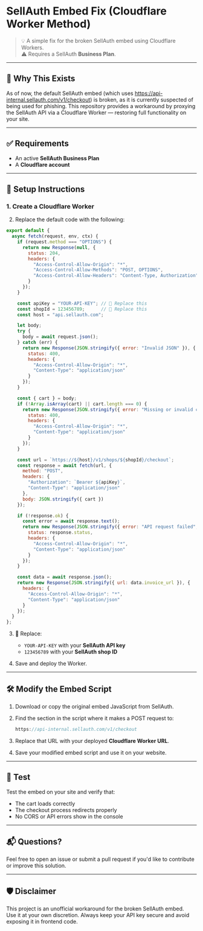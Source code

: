 # SellAuth Embed Fix (Cloudflare Worker Method)

> 💡 A simple fix for the broken SellAuth embed using Cloudflare Workers.  
> ⚠️ Requires a SellAuth **Business Plan**.

---

## 🧩 Why This Exists

As of now, the default SellAuth embed (which uses https://api-internal.sellauth.com/v1/checkout) is broken, as it is currently suspected of being used for phishing.
This repository provides a workaround by proxying the SellAuth API via a Cloudflare Worker — restoring full functionality on your site.

---

## ✅ Requirements

- An active **SellAuth Business Plan**
- A **Cloudflare account**

---

## 🚀 Setup Instructions

### 1. Create a Cloudflare Worker
2. Replace the default code with the following:

```js
export default {
  async fetch(request, env, ctx) {
    if (request.method === "OPTIONS") {
      return new Response(null, {
        status: 204,
        headers: {
          "Access-Control-Allow-Origin": "*",
          "Access-Control-Allow-Methods": "POST, OPTIONS",
          "Access-Control-Allow-Headers": "Content-Type, Authorization",
        }
      });
    }

    const apiKey = "YOUR-API-KEY"; // 🔁 Replace this
    const shopId = 123456789;      // 🔁 Replace this
    const host = "api.sellauth.com";

    let body;
    try {
      body = await request.json();
    } catch (err) {
      return new Response(JSON.stringify({ error: "Invalid JSON" }), {
        status: 400,
        headers: {
          "Access-Control-Allow-Origin": "*",
          "Content-Type": "application/json"
        }
      });
    }

    const { cart } = body;
    if (!Array.isArray(cart) || cart.length === 0) {
      return new Response(JSON.stringify({ error: "Missing or invalid cart array" }), {
        status: 400,
        headers: {
          "Access-Control-Allow-Origin": "*",
          "Content-Type": "application/json"
        }
      });
    }

    const url = `https://${host}/v1/shops/${shopId}/checkout`;
    const response = await fetch(url, {
      method: "POST",
      headers: {
        "Authorization": `Bearer ${apiKey}`,
        "Content-Type": "application/json"
      },
      body: JSON.stringify({ cart })
    });

    if (!response.ok) {
      const error = await response.text();
      return new Response(JSON.stringify({ error: "API request failed", details: error }), {
        status: response.status,
        headers: {
          "Access-Control-Allow-Origin": "*",
          "Content-Type": "application/json"
        }
      });
    }

    const data = await response.json();
    return new Response(JSON.stringify({ url: data.invoice_url }), {
      headers: {
        "Access-Control-Allow-Origin": "*",
        "Content-Type": "application/json"
      }
    });
  }
};
```

3. 🔐 Replace:
   - `YOUR-API-KEY` with your **SellAuth API key**
   - `123456789` with your **SellAuth shop ID**

4. Save and deploy the Worker.

---

## 🛠 Modify the Embed Script

1. Download or copy the original embed JavaScript from SellAuth.
2. Find the section in the script where it makes a POST request to:

   ```js
   https://api-internal.sellauth.com/v1/checkout
   ```

3. Replace that URL with your deployed **Cloudflare Worker URL**.

4. Save your modified embed script and use it on your website.

---

## 🧪 Test

Test the embed on your site and verify that:
- The cart loads correctly
- The checkout process redirects properly
- No CORS or API errors show in the console

---

## 📬 Questions?

Feel free to open an issue or submit a pull request if you'd like to contribute or improve this solution.

---

## 🛡 Disclaimer

This project is an unofficial workaround for the broken SellAuth embed.  
Use it at your own discretion. Always keep your API key secure and avoid exposing it in frontend code.
